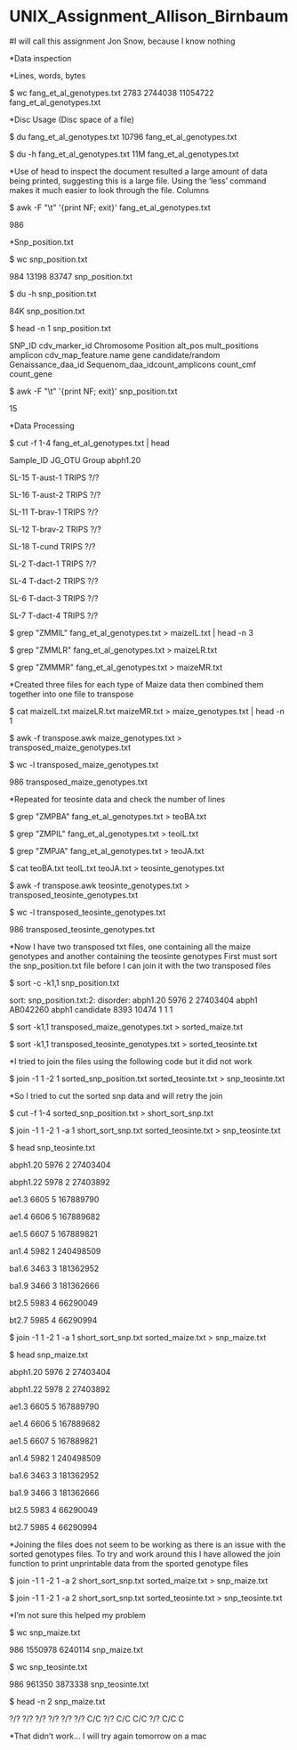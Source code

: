 # UNIX_Assignment_Allison_Birnbaum
#I will call this assignment Jon Snow, because I know nothing

*Data inspection

*Lines, words, bytes


$ wc fang_et_al_genotypes.txt
    2783  2744038 11054722 fang_et_al_genotypes.txt

*Disc Usage (Disc space of a file)


$ du fang_et_al_genotypes.txt
10796   fang_et_al_genotypes.txt


$ du -h fang_et_al_genotypes.txt
11M     fang_et_al_genotypes.txt


*Use of head to inspect the document resulted a large amount of data being printed, suggesting this is a large file. Using the ‘less’ command makes it much easier to look through the file.
Columns


$ awk -F "\t" '{print NF; exit}' fang_et_al_genotypes.txt

986


*Snp_position.txt


$ wc snp_position.txt

  984 13198 83747 snp_position.txt


$ du -h snp_position.txt

84K     snp_position.txt


$ head -n 1 snp_position.txt

SNP_ID  cdv_marker_id   Chromosome      Position        alt_pos mult_positions  amplicon      cdv_map_feature.name     gene    candidate/random        Genaissance_daa_id      Sequenom_daa_idcount_amplicons count_cmf       count_gene


$ awk -F "\t" '{print NF; exit}' snp_position.txt

15

*Data Processing


$ cut -f 1-4 fang_et_al_genotypes.txt | head

Sample_ID       JG_OTU  Group   abph1.20

SL-15   T-aust-1        TRIPS   ?/?

SL-16   T-aust-2        TRIPS   ?/?

SL-11   T-brav-1        TRIPS   ?/?

SL-12   T-brav-2        TRIPS   ?/?

SL-18   T-cund  TRIPS   ?/?

SL-2    T-dact-1        TRIPS   ?/?

SL-4    T-dact-2        TRIPS   ?/?

SL-6    T-dact-3        TRIPS   ?/?

SL-7    T-dact-4        TRIPS   ?/?


$ grep "ZMMIL" fang_et_al_genotypes.txt > maizeIL.txt | head -n 3


$ grep "ZMMLR" fang_et_al_genotypes.txt > maizeLR.txt


$ grep "ZMMMR" fang_et_al_genotypes.txt  > maizeMR.txt


*Created three files for each type of Maize data then combined them together into one file to transpose


$ cat maizeIL.txt maizeLR.txt maizeMR.txt > maize_genotypes.txt | head -n 1


$  awk -f transpose.awk maize_genotypes.txt > transposed_maize_genotypes.txt


$ wc -l transposed_maize_genotypes.txt

986 transposed_maize_genotypes.txt


*Repeated for teosinte data and check the number of lines


$ grep "ZMPBA" fang_et_al_genotypes.txt  > teoBA.txt


$ grep "ZMPIL" fang_et_al_genotypes.txt  > teoIL.txt


$ grep "ZMPJA" fang_et_al_genotypes.txt  > teoJA.txt


$ cat teoBA.txt teoIL.txt teoJA.txt > teosinte_genotypes.txt


$  awk -f transpose.awk teosinte_genotypes.txt > transposed_teosinte_genotypes.txt


$ wc -l transposed_teosinte_genotypes.txt

986 transposed_teosinte_genotypes.txt


*Now I have two transposed txt files, one containing all the maize genotypes and another containing the teosinte genotypes 
First must sort the snp_position.txt file before I can join it with the two transposed files


$ sort -c -k1,1 snp_position.txt

sort: snp_position.txt:2: disorder: abph1.20    5976    2       27403404                      abph1    AB042260        abph1   candidate       8393    10474   1       1       1


$ sort -k1,1 transposed_maize_genotypes.txt > sorted_maize.txt


$ sort -k1,1 transposed_teosinte_genotypes.txt > sorted_teosinte.txt


*I tried to join the files using the following code but it did not work


$ join -1 1 -2 1 sorted_snp_position.txt sorted_teosinte.txt > snp_teosinte.txt


*So I tried to cut the sorted snp data and will retry the join


$ cut -f 1-4 sorted_snp_position.txt > short_sort_snp.txt


$ join -1 1 -2 1 -a 1 short_sort_snp.txt sorted_teosinte.txt > snp_teosinte.txt


$ head snp_teosinte.txt

abph1.20 5976 2 27403404

abph1.22 5978 2 27403892

ae1.3 6605 5 167889790

ae1.4 6606 5 167889682

ae1.5 6607 5 167889821

an1.4 5982 1 240498509

ba1.6 3463 3 181362952

ba1.9 3466 3 181362666

bt2.5 5983 4 66290049

bt2.7 5985 4 66290994


$ join -1 1 -2 1 -a 1 short_sort_snp.txt sorted_maize.txt > snp_maize.txt


$ head snp_maize.txt

abph1.20 5976 2 27403404

abph1.22 5978 2 27403892

ae1.3 6605 5 167889790

ae1.4 6606 5 167889682

ae1.5 6607 5 167889821

an1.4 5982 1 240498509

ba1.6 3463 3 181362952

ba1.9 3466 3 181362666

bt2.5 5983 4 66290049

bt2.7 5985 4 66290994


*Joining the files does not seem to be working as there is an issue with the sorted genotypes files. 
To try and work around this I have allowed the join function to print unprintable data from the sported genotype files


$ join -1 1 -2 1 -a 2 short_sort_snp.txt sorted_maize.txt > snp_maize.txt


$ join -1 1 -2 1 -a 2 short_sort_snp.txt sorted_teosinte.txt > snp_teosinte.txt


*I’m not sure this helped my problem


$ wc snp_maize.txt

986 1550978 6240114 snp_maize.txt


$ wc snp_teosinte.txt

986  961350 3873338 snp_teosinte.txt


$ head -n 2 snp_maize.txt

?/? ?/? ?/? ?/? ?/? ?/? C/C ?/? C/C C/C ?/? C/C C


*That didn’t work… I will try again tomorrow on a mac
